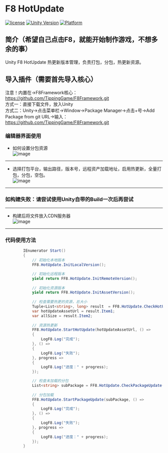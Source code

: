 # F8 HotUpdate

[![license](http://img.shields.io/badge/license-MIT-green.svg)](https://opensource.org/licenses/MIT)
[![Unity Version](https://img.shields.io/badge/unity-2021.3.15f1-blue)](https://unity.com)
[![Platform](https://img.shields.io/badge/platform-Win%20%7C%20Android%20%7C%20iOS%20%7C%20Mac%20%7C%20Linux%20%7C%20WebGL-orange)]()

## 简介（希望自己点击F8，就能开始制作游戏，不想多余的事）
Unity F8 HotUpdate 热更新版本管理，负责打包，分包，热更新资源。

## 导入插件（需要首先导入核心）
注意！内置在->F8Framework核心：https://github.com/TippingGame/F8Framework.git  
方式一：直接下载文件，放入Unity  
方式二：Unity->点击菜单栏->Window->Package Manager->点击+号->Add Package from git URL->输入：https://github.com/TippingGame/F8Framework.git

### 编辑器界面使用

* 如何设置分包资源  
  ![image](https://tippinggame-1257018413.cos.ap-guangzhou.myqcloud.com/TippingGame/HotUpdateManager/ui_20240323173756.png)
--------------------------
* 选择打包平台，输出路径，版本号，远程资产加载地址，启用热更新，全量打包，分包，空包。  
  ![image](https://tippinggame-1257018413.cos.ap-guangzhou.myqcloud.com/TippingGame/HotUpdateManager/ui_20240317214323.png)
--------------------------

### 如构建失败：请尝试使用Unity自带的Build一次后再尝试

--------------------------
* 构建后将文件放入CDN服务器  
  ![image](https://tippinggame-1257018413.cos.ap-guangzhou.myqcloud.com/TippingGame/HotUpdateManager/ui_20240323173827.png)
--------------------------
### 代码使用方法
```C#
        IEnumerator Start()
        {
            // 初始化本地版本
            FF8.HotUpdate.InitLocalVersion();

            // 初始化远程版本
            yield return FF8.HotUpdate.InitRemoteVersion();
            
            // 初始化资源版本
            yield return FF8.HotUpdate.InitAssetVersion();
            
            // 检查需要热更的资源，总大小
            Tuple<List<string>, long> result  = FF8.HotUpdate.CheckHotUpdate();
            var hotUpdateAssetUrl = result.Item1;
            var allSize = result.Item2;
            
            // 资源热更新
            FF8.HotUpdate.StartHotUpdate(hotUpdateAssetUrl, () =>
            {
                LogF8.Log("完成");
            }, () =>
            {
                LogF8.Log("失败");
            }, progress =>
            {
                LogF8.Log("进度：" + progress);
            });

            // 检查未加载的分包
            List<string> subPackage = FF8.HotUpdate.CheckPackageUpdate(GameConfig.LocalGameVersion.SubPackage);
            
            // 分包加载
            FF8.HotUpdate.StartPackageUpdate(subPackage, () =>
            {
                LogF8.Log("完成");
            }, () =>
            {
                LogF8.Log("失败");
            }, progress =>
            {
                LogF8.Log("进度：" + progress);
            });
        }
```